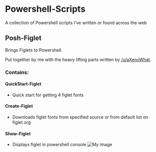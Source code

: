 # Powershell-Scripts
A collection of Powershell scripts I've written or found across the web

## Posh-Figlet
Brings Figlets to Powershell.

Put together by me with the heavy lifting parts written by [/u/aXenoWhat](https://www.reddit.com/user/aXenoWhat).
### Contains:
#### QuickStart-Figlet
  - Quick start for getting 4 figlet fonts

#### Create-Figlet
  - Downloads figlet fonts from specified source or from default list on figlet.org

#### Show-Figlet
  - Displays figlet in powershell console
  ![My image](http://puu.sh/uU716.png)

